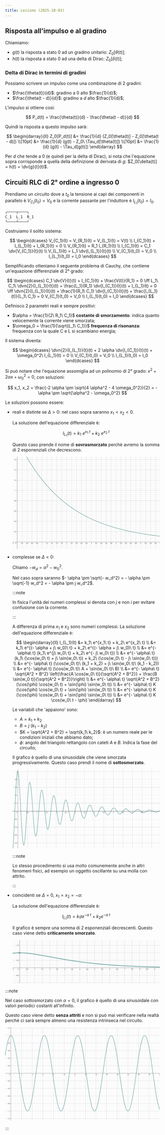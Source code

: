 ```yaml
---
title: Lezione (2025-10-03)
---
```


## Risposta all'impulso e al gradino

Chiamiamo:

- $g(t)$ la risposta a stato $0$ ad un gradino unitario: $Z_0[\theta(t)]$;
- $h(t)$ la risposta a stato $0$ ad una delta di Dirac: $Z_0[\delta(t)]$;

### Delta di Dirac in termini di gradini

Possiamo scrivere un impulso come una combinazione di 2 gradini:

- $\frac{\theta(t)}{d}$: gradino a $0$ alto $\frac{1}{d}$;
- $\frac{\theta(t - d)}{d}$: gradino a $d$ alto $\frac{1}{d}$;

L'impulso si ottiene così:

$$
P_d(t) = \frac{\theta(t)}{d} - \frac{\theta(t - d)}{d}
$$

Quindi la risposta a questo impulso sarà:

$$
\begin{darray}{ll}
Z_0[P_d(t)] &= \frac{1}{d} (Z_0[\theta(t)] - Z_0[\theta(t - d)]) \\[10pt]
            &= \frac{1}{d} (g(t) - Z_0\ \Tau_d[\theta(t)]) \\[10pt]
            &= \frac{1}{d} (g(t) - \Tau_d[g(t)])
\end{darray}
$$

Per $d$ che tende a $0$ (e quindi per la delta di Dirac), si nota che
l'equazione sopra corrisponde a quella della definizione di derivata di $g$:
$Z_0[\delta(t)] = h(t) = \dv{g}{t}(t)$.

## Circuiti RLC di 2° ordine a ingresso 0

Prendiamo un circuito dove a $t_0$ la tensione ai capi dei componenti in
parallelo è $V_{C_1}(t_0) = V_0$ e la corrente passante per l'induttore è
$I_{L_1}(t_0) = I_0$.

```
┌────┬────┐
C_1  L_1  R_1
└────┴────┘
```

Costruiamo il solito sistema:

$$
\begin{dcases}
V_{C_1}(t) = V_{R_1}(t) = V_{L_1}(t) = V(t) \\
I_{C_1}(t) + I_{L_1}(t) + I_{R_1}(t) = 0 \\
V_{R_1}(t) = R_1 I_{R_1}(t) \\
I_{C_1}(t) = C_1 \dv{V_{C_1}}{t}(t) \\
V_{L_1}(t) = L_1 \dv{I_{L_1}}{t}(t) \\
V_{C_1}(t_0) = V_0 \\
I_{L_1}(t_0) = I_0
\end{dcases}
$$

Semplificando otteniamo il seguente problema di Cauchy, che contiene
un'equazione differenziale di 2° grado:

$$
\begin{dcases}
C_1 \dv{V}{t}(t) + I_{C_1}(t) + \frac{V(t)}{R_1} = 0
  \iff L_1\ C_1\ \dvn{2}{I_{L_1}}{t}(t) + \frac{L_1}{R_1} \dv{I_{C_1}}{t}(t) + I_{L_1}(t) = 0
  \iff \dvn{2}{I_{L_1}}{t}(t) + \frac{1}{R_1\ C_1} \dv{I_{C_1}}{t}(t) + \frac{I_{L_1}(t)}{L_1\ C_1} = 0
V_{C_1}(t_0) = V_0 \\
I_{L_1}(t_0) = I_0
\end{dcases}
$$

Definisco 2 parametri reali e sempre positivi:

- $\alpha = \frac{1}{2\ R_1\ C_1}$ **costante di smorzamento**: indica quanto
  velocemente la corrente viene smorzata;
- $\omega_0 = \frac{1}{\sqrt{L_1\ C_1}}$ **frequenza di risonanza**: frequenza
  con la quale C e L si scambiano energia;

Il sistema diventa:

$$
\begin{dcases}
\dvn{2}{I_{L_1}}{t}(t) + 2 \alpha \dv{I_{C_1}}{t}(t) + \omega_0^2\ I_{L_1}(t) = 0 \\
V_{C_1}(t_0) = V_0 \\
I_{L_1}(t_0) = I_0
\end{dcases}
$$

Si può notare che l'equazione assomiglia ad un polinomio di 2° grado:
$x^2 + 2 \alpha x + \omega_0^2 = 0$, con soluzioni:

$$
x_1, x_2 = \frac{-2 \alpha \pm \sqrt{4 \alpha^2 - 4 \omega_0^2}}{2} = - \alpha \pm \sqrt{\alpha^2 - \omega_0^2}
$$

Le soluzioni possono essere:

- reali e distinte se $\Delta > 0$: nel caso sopra saranno $x_1 < x_2 < 0$.

  La soluzione dell'equazione differenziale è:

  $$
  I_{L_1}(t) = k_1\ e^{x_1\ t} + k_2\ e^{x_2\ t}
  $$

  Questo caso prende il nome di **sovrasmorzato** perchè avremo la somma di 2
  esponenziali che decrescono.

  ![Grafico caso sovrasmorzato](../../../../../images/fisica-2/rlc-caso-sovrasmorzato.png)

- complesse se $\Delta < 0$:

  Chiamo $- w_d = \alpha^{2} - w_0^2$.

  Nel caso sopra saranno
  $- \alpha \pm \sqrt{- w_d^2} = - \alpha \pm \sqrt{-1} w_d^2 = - \alpha \pm j w_d^2$.

  :::note

  In fisica l'unità dei numeri complessi si denota con $j$ e non $i$ per evitare
  confusione con la corrente.

  :::

  A differenza di prima $x_1$ e $x_2$ sono numeri complessi. La soluzione
  dell'equazione differenziale è:

  $$
  \begin{darray}{ll}
  I_{L_1}(t) &= k_1\ e^{x_1\ t} + k_2\ e^{x_2\ t} \\
             &= k_1\ e^{(- \alpha + j\ w_0)\ t} + k_2\ e^{(- \alpha + j\ w_0)\ t} \\
             &= e^{- \alpha\ t} (k_1\ e^{j\ w_0\ t} + k_2\ e^{- j\ w_0\ t}) \\
             &= e^{- \alpha\ t} (k_1\ (\cos(w_0\ t) + j\ \sin(w_0\ t)) + k_2\ (\cos(w_0\ t) - j\ \sin(w_0\ t))) \\
             &= e^{- \alpha\ t} (\cos(w_0\ t)\ (k_1 + k_2) + j\ \sin(w_0\ t)\ (k_1 - k_2)) \\
             &= e^{- \alpha\ t} (\cos(w_0\ t)\ A + \sin(w_0\ t)\ B) \\
             &= e^{- \alpha\ t} \sqrt{A^2 + B^2} \left(\frac{A \cos(w_0\ t)}{\sqrt{A^2 + B^2}} + \frac{B \sin(w_0 t)}{\sqrt{A^2 + B^2}}\right) \\
             &= e^{- \alpha\ t} \sqrt{A^2 + B^2} (\cos(\phi) \cos(w_0\ t) + \sin(\phi) \sin(w_0\ t)) \\
             &= e^{- \alpha\ t} K (\cos(\phi) \cos(w_0\ t) + \sin(\phi) \sin(w_0\ t)) \\
             &= e^{- \alpha\ t} K (\cos(\phi) \cos(w_0\ t) + \sin(\phi) \sin(w_0\ t)) \\
             &= e^{- \alpha\ t} K \cos(w_0\ t - \phi)
  \end{darray}
  $$

  Le variabili che 'appaiono' sono:
  - $A = k_1 + k_2$
  - $B = j\ (k_1 - k_2)$
  - $K = \sqrt{A^2 + B^2} = \sqrt{k_1\ k_2}$: è un numero reale per le
    condizioni iniziali che abbiamo dato;
  - $\phi$: angolo del triangolo rettangolo con cateti $A$ e $B$. Indica la fase
    del circuito;

  Il grafico è quello di una sinusoidale che viene smorzata progressivamente.
  Questo caso prendi il nome di **sottosmorzato**.

  ![Grafico caso sottosmorzato](../../../../../images/fisica-2/rlc-caso-sottosmorzato.png)

  :::note

  Lo stesso procedimento si usa molto comunemente anche in altri fenomeni
  fisici, ad esempio un oggetto oscillante su una molla con attrito.

  :::

- coincidenti se $\Delta = 0$, $x_1 = x_2 = - \alpha$:

  La soluzione dell'equazione differenziale è:

  $$
  I_{L_1}(t) = k_1 t e^{- \alpha\ t} + k_2 e^{- \alpha\ t}
  $$

  Il grafico è sempre una somma di 2 esponenziali decrescenti. Questo caso viene
  detto **criticamente smorzato**.

  ![Grafico caso criticamente smorzato](../../../../../images/fisica-2/rlc-caso-criticamente-smorzato.png)

:::note

Nel caso sottosmorzato con $\alpha = 0$, il grafico è quello di una sinusoidale
con valori periodici costanti all'infinito.

Questo caso viene detto **senza attriti** e non si può mai verificare nella
realtà perchè ci sarà sempre almeno una resistenza intrinseca nel circuito.

![Grafico caso senza attriti](../../../../../images/fisica-2/rlc-caso-senza-attrito.png)

:::
